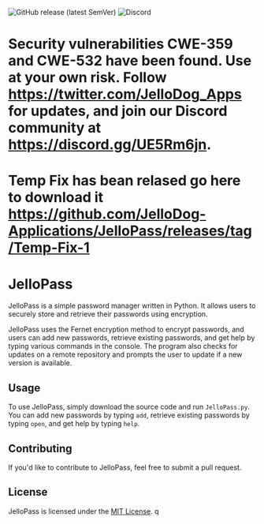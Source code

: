![GitHub release (latest SemVer)](https://img.shields.io/github/v/release/JelloDog-Applications/JelloPass?color=green) ![Discord](https://img.shields.io/discord/1075922597595857026?color=Blue&label=Discord) 



# Security vulnerabilities CWE-359 and CWE-532 have been found. Use at your own risk. Follow https://twitter.com/JelloDog_Apps for updates, and join our Discord community at https://discord.gg/UE5Rm6jn.
# Temp Fix has bean relased go here to download it https://github.com/JelloDog-Applications/JelloPass/releases/tag/Temp-Fix-1

# JelloPass

JelloPass is a simple password manager written in Python. It allows users to securely store and retrieve their passwords using encryption. 

JelloPass uses the Fernet encryption method to encrypt passwords, and users can add new passwords, retrieve existing passwords, and get help by typing various commands in the console. The program also checks for updates on a remote repository and prompts the user to update if a new version is available.

## Usage

To use JelloPass, simply download the source code and run `JelloPass.py`. You can add new passwords by typing `add`, retrieve existing passwords by typing `open`, and get help by typing `help`. 

## Contributing

If you'd like to contribute to JelloPass, feel free to submit a pull request. 

## License

JelloPass is licensed under the [MIT License](https://opensource.org/licenses/MIT).
q
